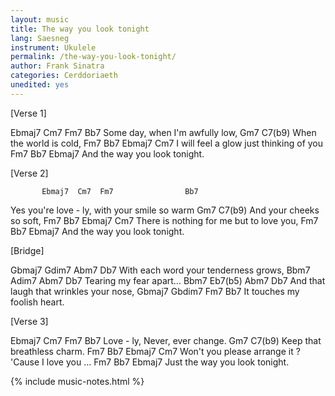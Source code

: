 ```yaml
---
layout: music
title: The way you look tonight
lang: Saesneg
instrument: Ukulele
permalink: /the-way-you-look-tonight/
author: Frank Sinatra
categories: Cerddoriaeth
unedited: yes
---
```


[Verse 1]

Ebmaj7  Cm7  Fm7              Bb7
Some    day, when I'm awfully low, 
Gm7               C7(b9)
When the world is cold, 
Fm7           Bb7                Ebmaj7  Cm7
I will feel a glow just thinking of      you
Fm7             Bb7    Ebmaj7
And the way you look tonight. 


[Verse 2]

           Ebmaj7  Cm7  Fm7                Bb7
Yes you're love  - ly,  with your smile so warm 
Gm7                C7(b9)
And your cheeks so soft, 
Fm7                  Bb7       Ebmaj7  Cm7
There is nothing for me but to love    you, 
Fm7             Bb7    Ebmaj7
And the way you look tonight. 


[Bridge]

Gbmaj7    Gdim7     Abm7       Db7
With each word your tenderness grows, 
Bbm7       Adim7  Abm7  Db7
Tearing my fear apart... 
Bbm7     Eb7(b5)    Abm7          Db7
And that laugh that wrinkles your nose, 
Gbmaj7     Gbdim7     Fm7    Bb7
It touches my foolish heart. 


[Verse 3]

Ebmaj7  Cm7  Fm7            Bb7
Love  - ly, Never, ever change. 
Gm7               C7(b9)
Keep that breathless charm. 
Fm7              Bb7                  Ebmaj7  Cm7
Won't you please arrange it ? 'Cause I love you ...
Fm7             Bb7    Ebmaj7
 Just the way you look tonight. 

{% include music-notes.html %}